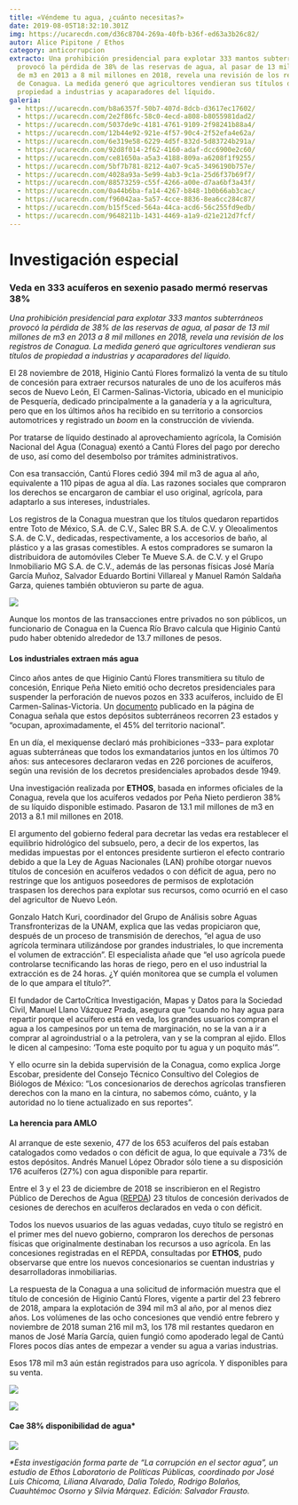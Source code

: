 ```yaml
---
title: «Véndeme tu agua, ¿cuánto necesitas?»
date: 2019-08-05T18:32:10.301Z
img: https://ucarecdn.com/d36c8704-269a-40fb-b36f-ed63a3b26c82/
autor: Alice Pipitone / Ethos
category: anticorrupcion
extracto: Una prohibición presidencial para explotar 333 mantos subterráneos
  provocó la pérdida de 38% de las reservas de agua, al pasar de 13 mil millones
  de m3 en 2013 a 8 mil millones en 2018, revela una revisión de los registros
  de Conagua. La medida generó que agricultores vendieran sus títulos de
  propiedad a industrias y acaparadores del líquido.
galeria:
  - https://ucarecdn.com/b8a6357f-50b7-407d-8dcb-d3617ec17602/
  - https://ucarecdn.com/2e2f86fc-58c0-4ecd-a808-b8055981dad2/
  - https://ucarecdn.com/5037de9c-4181-4761-9109-2f98241b88a4/
  - https://ucarecdn.com/12b44e92-921e-4f57-90c4-2f52efa4e62a/
  - https://ucarecdn.com/6e319e58-6229-4d5f-832d-5d83724b291a/
  - https://ucarecdn.com/92d8f014-2f62-4160-adaf-dcc6900e2c60/
  - https://ucarecdn.com/ce81650a-a5a3-4188-809a-a6208f1f9255/
  - https://ucarecdn.com/5bf7b781-8212-4a07-9ca5-3496190b757e/
  - https://ucarecdn.com/4028a93a-5e99-4ab3-9c1a-25d6f37b69f7/
  - https://ucarecdn.com/88573259-c55f-4266-a00e-d7aa6bf3a43f/
  - https://ucarecdn.com/0a44b6ba-fa14-4267-b848-1b0b66ab3cac/
  - https://ucarecdn.com/f96042aa-5a57-4cce-8836-8ea6cc284c87/
  - https://ucarecdn.com/b15f5ced-564a-44ca-acd6-56c255fd9edb/
  - https://ucarecdn.com/9648211b-1431-4469-a1a9-d21e212d7fcf/
---
```

<!--StartFragment-->

# Investigación especial

### Veda en 333 acuíferos en sexenio pasado mermó reservas 38%

<!--EndFragment-->

<!--StartFragment-->

*Una prohibición presidencial para explotar 333 mantos subterráneos provocó la pérdida de 38% de las reservas de agua, al pasar de 13 mil millones de m3 en 2013 a 8 mil millones en 2018, revela una revisión de los registros de Conagua. La medida generó que agricultores vendieran sus títulos de propiedad a industrias y acaparadores del líquido.*

<!--EndFragment-->

<!--StartFragment-->

El 28 noviembre de 2018, Higinio Cantú Flores formalizó la venta de su título de concesión para extraer recursos naturales de uno de los acuíferos más secos de Nuevo León, El Carmen-Salinas-Victoria, ubicado en el municipio de Pesquería, dedicado principalmente a la ganadería y a la agricultura, pero que en los últimos años ha recibido en su territorio a consorcios automotrices y registrado un *boom* en la construcción de vivienda.

Por tratarse de líquido destinado al aprovechamiento agrícola, la Comisión Nacional del Agua (Conagua) exentó a Cantú Flores del pago por derecho de uso, así como del desembolso por trámites administrativos.

Con esa transacción, Cantú Flores cedió 394 mil m3 de agua al año, equivalente a 110 pipas de agua al día. Las razones sociales que compraron los derechos se encargaron de cambiar el uso original, agrícola, para adaptarlo a sus intereses, industriales.

Los registros de la Conagua muestran que los títulos quedaron repartidos entre Toto de México, S.A. de C.V., Salec BR S.A. de C.V. y Oleoalimentos S.A. de C.V., dedicadas, respectivamente, a los accesorios de baño, al plástico y a las grasas comestibles. A estos compradores se sumaron la distribuidora de automóviles Cleber Te Mueve S.A. de C.V. y el Grupo Inmobiliario MG S.A. de C.V., además de las personas físicas José María García Muñoz, Salvador Eduardo Bortini Villareal y Manuel Ramón Saldaña Garza, quienes también obtuvieron su parte de agua.

<!--EndFragment-->

![](https://ucarecdn.com/fa086d2c-3e88-414f-ab70-a152ebf4bde8/)



<!--StartFragment-->

Aunque los montos de las transacciones entre privados no son públicos, un funcionario de Conagua en la Cuenca Río Bravo calcula que Higinio Cantú pudo haber obtenido alrededor de 13.7 millones de pesos.

#### **Los industriales extraen más agua**

Cinco años antes de que Higinio Cantú Flores transmitiera su título de concesión, Enrique Peña Nieto emitió ocho decretos presidenciales para suspender la perforación de nuevos pozos en 333 acuíferos, incluido de El Carmen-Salinas-Victoria. Un [documento](https://sigagis.conagua.gob.mx/gas1/sections/LibreAlumbramiento.html) publicado en la página de Conagua señala que estos depósitos subterráneos recorren 23 estados y “ocupan, aproximadamente, el 45% del territorio nacional”. 

En un día, el mexiquense declaró más prohibiciones –333– para explotar aguas subterráneas que todos los exmandatarios juntos en los últimos 70 años: sus antecesores declararon vedas en 226 porciones de acuíferos, según una revisión de los decretos presidenciales aprobados desde 1949.

Una investigación realizada por **ETHOS**, basada en informes oficiales de la Conagua, revela que los acuíferos vedados por Peña Nieto perdieron 38% de su líquido disponible estimado. Pasaron de 13.1 mil millones de m3 en 2013 a 8.1 mil millones en 2018. 

El argumento del gobierno federal para decretar las vedas era restablecer el equilibrio hidrológico del subsuelo, pero, a decir de los expertos, las medidas impuestas por el entonces presidente surtieron el efecto contrario debido a que la Ley de Aguas Nacionales (LAN) prohíbe otorgar nuevos títulos de concesión en acuíferos vedados o con déficit de agua, pero no restringe que los antiguos poseedores de permisos de explotación traspasen los derechos para explotar sus recursos, como ocurrió en el caso del agricultor de Nuevo León.

Gonzalo Hatch Kuri, coordinador del Grupo de Análisis sobre Aguas Transfronterizas de la UNAM, explica que las vedas propiciaron que, después de un proceso de transmisión de derechos, “el agua de uso agrícola terminara utilizándose por grandes industriales, lo que incrementa el volumen de extracción”. El especialista añade que “el uso agrícola puede controlarse tecnificando las horas de riego, pero en el uso industrial la extracción es de 24 horas. ¿Y quién monitorea que se cumpla el volumen de lo que ampara el título?”.

El fundador de CartoCrítica Investigación, Mapas y Datos para la Sociedad Civil, Manuel Llano Vázquez Prada, asegura que “cuando no hay agua para repartir porque el acuífero está en veda, los grandes usuarios compran el agua a los campesinos por un tema de marginación, no se la van a ir a comprar al agroindustrial o a la petrolera, van y se la compran al ejido. Ellos le dicen al campesino: ‘Toma este poquito por tu agua y un poquito más’”.

Y ello ocurre sin la debida supervisión de la Conagua, como explica Jorge Escobar, presidente del Consejo Técnico Consultivo del Colegios de Biólogos de México: “Los concesionarios de derechos agrícolas transfieren derechos con la mano en la cintura, no sabemos cómo, cuánto, y la autoridad no lo tiene actualizado en sus reportes”.

#### **La herencia para AMLO**

Al arranque de este sexenio, 477 de los 653 acuíferos del país estaban catalogados como vedados o con déficit de agua, lo que equivale a 73% de estos depósitos. Andrés Manuel López Obrador sólo tiene a su disposición 176 acuíferos (27%) con agua disponible para repartir.

Entre el 3 y el 23 de diciembre de 2018 se inscribieron en el Registro Público de Derechos de Agua ([REPDA](https://www.gob.mx/conagua/acciones-y-programas/registro-publico-de-derechos-de-agua-repda-55190)) 23 títulos de concesión derivados de cesiones de derechos en acuíferos declarados en veda o con déficit.

Todos los nuevos usuarios de las aguas vedadas, cuyo título se registró en el primer mes del nuevo gobierno, compraron los derechos de personas físicas que originalmente destinaban los recursos a uso agrícola. En las concesiones registradas en el REPDA, consultadas por **ETHOS**, pudo observarse que entre los nuevos concesionarios se cuentan industrias y desarrolladoras inmobiliarias.

La respuesta de la Conagua a una solicitud de información muestra que el título de concesión de Higinio Cantú Flores, vigente a partir del 23 febrero de 2018, ampara la explotación de 394 mil m3 al año, por al menos diez años. Los volúmenes de las ocho concesiones que vendió entre febrero y noviembre de 2018 suman 216 mil m3, los 178 mil restantes quedaron en manos de José María García, quien fungió como apoderado legal de Cantú Flores pocos días antes de empezar a vender su agua a varias industrias.

Esos 178 mil m3 aún están registrados para uso agrícola. Y disponibles para su venta.

<!--EndFragment-->

![](https://ucarecdn.com/47b34930-a370-4a1b-b34d-dbd442e8a44d/)

![](https://ucarecdn.com/ea1e288f-b5ce-4f78-ab84-22e59b7f3826/)

<!--StartFragment-->

#### **Cae 38% disponibilidad de agua***

![](https://www.ethos.org.mx/wp-content/uploads/2019/08/Cae-38-disponibilidad-de-agua.png)

*\*Esta investigación forma parte de “La corrupción en el sector agua”, un estudio de Ethos Laboratorio de Políticas Públicas, coordinado por José Luis Chicoma, Liliana Alvarado, Dalia Toledo, Rodrigo Bolaños, Cuauhtémoc Osorno y Silvia Márquez. Edición: Salvador Frausto.*

<!--EndFragment-->